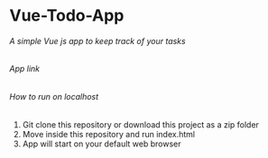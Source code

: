 # Vue-Todo-App

<h6>A simple Vue js app to keep track of your tasks</h6>

<h6>App link</h6>

<h6>How to run on localhost</h6>
<ol>
	<li>Git clone this repository or download this project as a zip folder</li>
	<li>Move inside this repository and run index.html</li>
	<li>App will start on your default web browser</li>
</ol>

